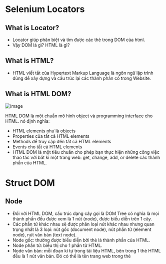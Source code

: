 # Selenium Locators
## What is Locator?
- Locator giúp phân biệt và tìm được các thẻ trong DOM của html. 
- Vậy DOM là gì? HTML là gì?
## What is HTML?
- HTML viết tắt của Hypertext Markup Language là ngôn ngữ lập trình dùng để xây dựng và cấu trúc lại các thành phần có trong Website.
## What is HTML DOM?
 ![image](https://user-images.githubusercontent.com/25264763/206472866-be5f8db8-c33b-4bc8-8cd2-e79ea8b411e7.png)

 HTML DOM là một chuẩn mô hình object và programming interface cho HTML. nó định nghĩa:
- HTML elements như là objects
- Properties của tất cả HTML elements
- Methods để truy cập đến tất cả HTML elements
- Events cho tất cả HTML elements
- HTML DOM là một tiêu chuẩn cho phép bạn thực hiện những công việc thao tác với bất kì một trang web: get, change, add, or delete các thành phần của HTML.

# Struct DOM
## Node
- Đối với HTML DOM, cấu trúc dạng cây gọi là DOM Tree có nghĩa là mọi thành phần đều được xem là 1 nút (node), được biểu diễn trên 1 cây. 
- Các phần tử khác nhau sẽ được phân loại nút khác nhau nhưng quan trọng nhất là 3 loại: nút gốc (document node), nút phần tử (element node), nút văn bản (text node).
- Node gốc: thường được biểu diễn bởi thẻ <html> là thành phần của HTML.
- Node phần tử: biểu thị cho 1 phần tử HTML.
- Node văn bản: mỗi đoạn kí tự trong tài liệu HTML, bên trong 1 thẻ HTML đều là 1 nút văn bản. Đó có thể là tên trang web trong thẻ <title>, tên đề mục trong thẻ <h1>
![image](https://user-images.githubusercontent.com/25264763/206475020-73568f4a-273a-4687-a111-890c2c2b0227.png)

## How To Access Elements in the DOM?
Giả sử chúng ta có một input như sau:
```
<input name="email" id="account-email" value="i_love_u@gmai.com" />
```
Chúng ta có thể sử dụng javascript để truy cập vào các nút của DOM theo các cách.

Cách 1:
```
document.getElementById('account-email');
```
Cách 2:
```
document.getElementsByName('email');
```
# 
